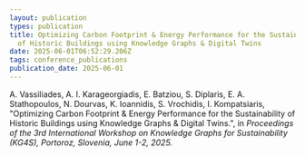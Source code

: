 ```yaml
---
layout: publication
types: publication
title: Optimizing Carbon Footprint & Energy Performance for the Sustainability
  of Historic Buildings using Knowledge Graphs & Digital Twins
date: 2025-06-01T06:52:29.206Z
tags: conference_publications
publication_date: 2025-06-01
---
```

<!--StartFragment-->

A. Vassiliades, A. I. Karageorgiadis, E. Batziou, S. Diplaris, E. A. Stathopoulos, N. Dourvas, K. Ioannidis, S. Vrochidis, I. Kompatsiaris, "Optimizing Carbon Footprint & Energy Performance for the Sustainability of Historic Buildings using Knowledge Graphs & Digital Twins.", in *Proceedings of the 3rd Ιnternational Workshop on Knowledge Graphs for Sustainability (KG4S), Portoroz, Slovenia, June 1-2, 2025.*

<!--EndFragment-->